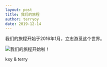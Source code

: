 ```yaml
---
layout: post
title: 我们的旅程
author: terryoy
date: 2019-12-14
---
```


我们的旅程开始于2016年1月，立志游觅这个世界。

![我们的旅程开始啦！](https://pic.lucki.cn/upics/2019-12-14-29QQ20160119-0_meitu_1.jpg)

kxy & terry